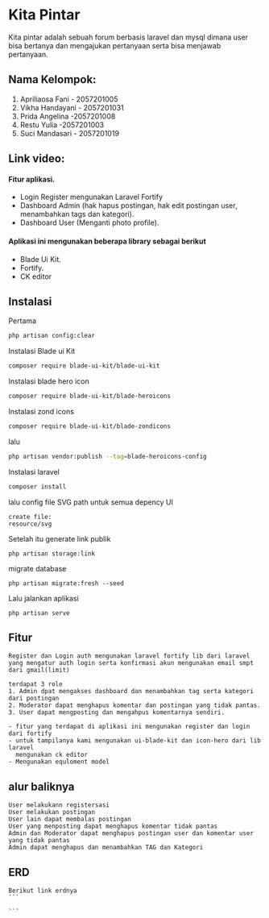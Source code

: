 # Kita Pintar

Kita pintar adalah sebuah forum berbasis laravel dan mysql dimana user bisa bertanya dan mengajukan pertanyaan serta bisa menjawab pertanyaan.

## Nama Kelompok:
1. Apriliaosa Fani - 2057201005
2. Vikha Handayani - 2057201031
3. Prida Angelina -2057201008
4. Restu Yulia -2057201003
5. Suci Mandasari - 2057201019

## Link video:

#### Fitur aplikasi.
- Login Register mengunakan Laravel Fortify
- Dashboard Admin (hak hapus postingan, hak edit postingan user, menambahkan tags dan kategori).
- Dashboard User  (Menganti photo profile).

#### Aplikasi ini mengunakan beberapa library sebagai berikut
- Blade Ui Kit.
- Fortify.
- CK editor

## Instalasi

Pertama

```bash
php artisan config:clear
```
Instalasi Blade ui Kit

```bash
composer require blade-ui-kit/blade-ui-kit
```



Instalasi blade hero icon

```bash
composer require blade-ui-kit/blade-heroicons
```

Instalasi zond icons

```bash
composer require blade-ui-kit/blade-zondicons
```
lalu

```bash
php artisan vendor:publish --tag=blade-heroicons-config
```


Instalasi laravel

```bash
composer install
```
lalu config file SVG path untuk semua depency UI

```
create file:
resource/svg
```

Setelah itu generate link publik

```
php artisan storage:link
```

migrate database 

```
php artisan migrate:fresh --seed
```

Lalu jalankan aplikasi
```
php artisan serve
```


## Fitur
    Register dan Login auth mengunakan laravel fortify lib dari laravel yang mengatur auth login serta konfirmasi akun mengunakan email smpt dari gmail(limit)

    terdapat 3 role
    1. Admin dpat mengakses dashboard dan menambahkan tag serta kategori dari postingan
    2. Moderator dapat menghapus komentar dan postingan yang tidak pantas.
    3. User dapat mengposting dan mengahpus komentarnya sendiri.

    - fitur yang terdapat di aplikasi ini mengunakan register dan login dari fortify
    - untuk tampilanya kami mengunakan ui-blade-kit dan icon-hero dari lib laravel
      mengunakan ck editor
    - Mengunakan equloment model
    
 ## alur baliknya
    User melakukann registersasi
    User melakukan postingan
    User lain dapat membalas postingan
    User yang menposting dapat menghapus komentar tidak pantas
    Admin dan Moderator dapat menghapus postingan user dan komentar user yang tidak pantas
    Admin dapat menghapus dan menambahkan TAG dan Kategori

## ERD
    Berikut link erdnya
    ```
    
    ```
